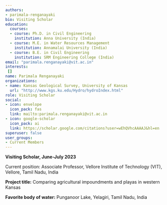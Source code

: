 ```yaml
---
authors:
- parimala-renganayaki
bio: Visiting Scholar
education:
  courses:
  - course: Ph.D. in Civil Engineering
    institution: Anna University (India)
  - course: M.E. in Water Resources Management
    institution: Annamalai University (India)
  - course: B.E. in Civil Engineering
    institution: SRM Engineering College (India)
email: "parimala.renganayaki@vit.ac.in"
interests:
 []
name: Parimala Renganayaki
organizations:
- name: Kansas Geological Survey, University of Kansas
  url: "http://www.kgs.ku.edu/Hydro/hydroIndex.html"
role: Visiting Scholar
social:
- icon: envelope
  icon_pack: fas
  link: mailto:parimala.renganayaki@vit.ac.in
- icon: google-scholar
  icon_pack: ai
  link: https://scholar.google.com/citations?user=wEhQVhcAAAAJ&hl=en
superuser: false
user_groups:
- Current Members
---
```

**Visiting Scholar, June-July 2023**

Current position: Associate Professor, Vellore Institute of Technology (VIT), Vellore, Tamil Nadu, India

**Project title:** Comparing agricultural impoundments and playas in western Kansas

**Favorite body of water:** Punganoor Lake, Yelagiri, Tamil Nadu, India